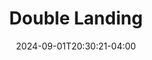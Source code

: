 ---
title: "Double Landing"
date: 2024-09-01T20:30:21-04:00
tags: [snf2024, airplane, aircraft, aviation, aerospace, airshow, snf, florida, us, sun n fun, sun n fun 2024]
location: "Lakeland Linder International Airport (KLAL)"
imageUrl: "https://live.staticflickr.com/65535/53962448689_e5c41700f6_o.jpg"
width: 2507
height: 1537
---